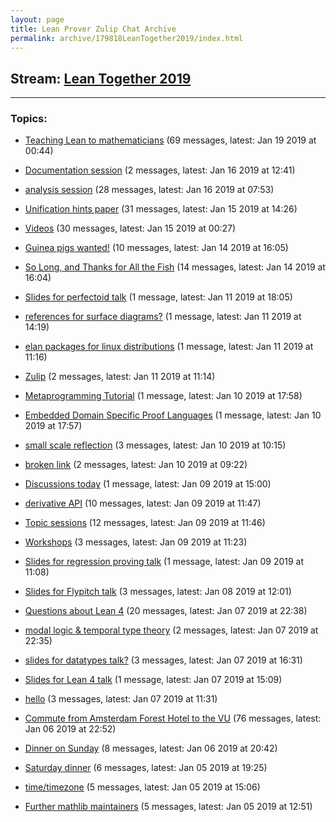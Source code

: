 ```yaml
---
layout: page
title: Lean Prover Zulip Chat Archive
permalink: archive/179818LeanTogether2019/index.html
---
```


## Stream: [Lean Together 2019](https://leanprover-community.github.io/archive/179818LeanTogether2019/index.html)

---

### Topics:

* [Teaching Lean to mathematicians](88047TeachingLeantomathematicians.html) (69 messages, latest: Jan 19 2019 at 00:44)

* [Documentation session](21791Documentationsession.html) (2 messages, latest: Jan 16 2019 at 12:41)

* [analysis session](90889analysissession.html) (28 messages, latest: Jan 16 2019 at 07:53)

* [Unification hints paper](88568Unificationhintspaper.html) (31 messages, latest: Jan 15 2019 at 14:26)

* [Videos](74251Videos.html) (30 messages, latest: Jan 15 2019 at 00:27)

* [Guinea pigs wanted!](44625Guineapigswanted.html) (10 messages, latest: Jan 14 2019 at 16:05)

* [So Long, and Thanks for All the Fish](67846SoLongandThanksforAlltheFish.html) (14 messages, latest: Jan 14 2019 at 16:04)

* [Slides for perfectoid talk](49853Slidesforperfectoidtalk.html) (1 message, latest: Jan 11 2019 at 18:05)

* [references for surface diagrams?](99706referencesforsurfacediagrams.html) (1 message, latest: Jan 11 2019 at 14:19)

* [elan packages for linux distributions](97418elanpackagesforlinuxdistributions.html) (1 message, latest: Jan 11 2019 at 11:16)

* [Zulip](26517Zulip.html) (2 messages, latest: Jan 11 2019 at 11:14)

* [Metaprogramming Tutorial](51967MetaprogrammingTutorial.html) (1 message, latest: Jan 10 2019 at 17:58)

* [Embedded Domain Specific Proof Languages](38246EmbeddedDomainSpecificProofLanguages.html) (1 message, latest: Jan 10 2019 at 17:57)

* [small scale reflection](22669smallscalereflection.html) (3 messages, latest: Jan 10 2019 at 10:15)

* [broken link](09264brokenlink.html) (2 messages, latest: Jan 10 2019 at 09:22)

* [Discussions today](89273Discussionstoday.html) (1 message, latest: Jan 09 2019 at 15:00)

* [derivative API](30286derivativeAPI.html) (10 messages, latest: Jan 09 2019 at 11:47)

* [Topic sessions](20471Topicsessions.html) (12 messages, latest: Jan 09 2019 at 11:46)

* [Workshops](59665Workshops.html) (3 messages, latest: Jan 09 2019 at 11:23)

* [Slides for regression proving talk](35870Slidesforregressionprovingtalk.html) (1 message, latest: Jan 09 2019 at 11:08)

* [Slides for Flypitch talk](08283SlidesforFlypitchtalk.html) (3 messages, latest: Jan 08 2019 at 12:01)

* [Questions about Lean 4](73691QuestionsaboutLean4.html) (20 messages, latest: Jan 07 2019 at 22:38)

* [modal logic & temporal type theory](92067modallogictemporaltypetheory.html) (2 messages, latest: Jan 07 2019 at 22:35)

* [slides for datatypes talk?](51526slidesfordatatypestalk.html) (3 messages, latest: Jan 07 2019 at 16:31)

* [Slides for Lean 4 talk](41996SlidesforLean4talk.html) (1 message, latest: Jan 07 2019 at 15:09)

* [hello](47413hello.html) (3 messages, latest: Jan 07 2019 at 11:31)

* [Commute from Amsterdam Forest Hotel to the VU](19307CommutefromAmsterdamForestHoteltotheVU.html) (76 messages, latest: Jan 06 2019 at 22:52)

* [Dinner on Sunday](35858DinneronSunday.html) (8 messages, latest: Jan 06 2019 at 20:42)

* [Saturday dinner](65678Saturdaydinner.html) (6 messages, latest: Jan 05 2019 at 19:25)

* [time/timezone](32426timetimezone.html) (5 messages, latest: Jan 05 2019 at 15:06)

* [Further mathlib maintainers](36093Furthermathlibmaintainers.html) (5 messages, latest: Jan 05 2019 at 12:51)


